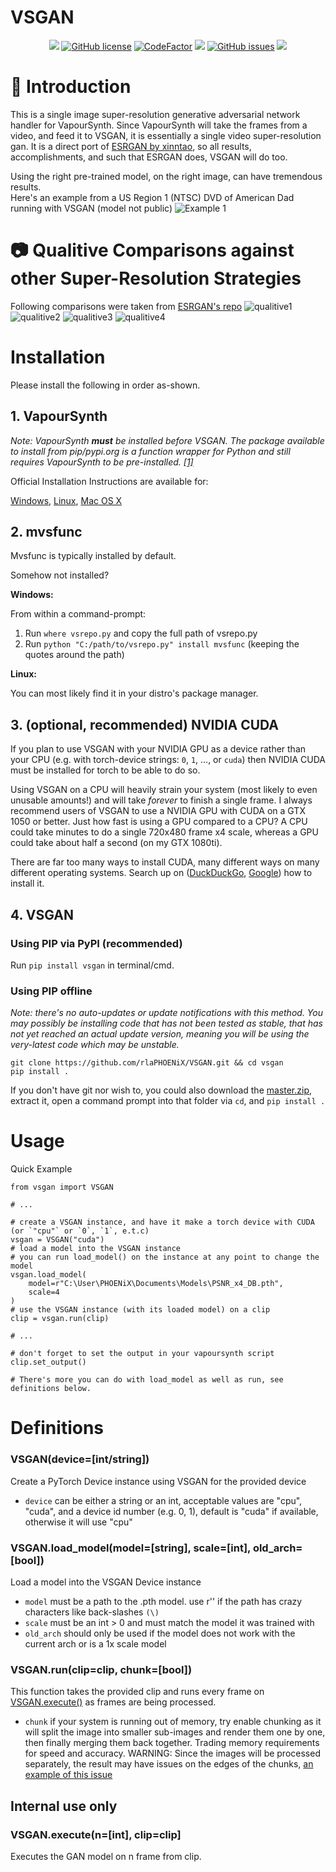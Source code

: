 # VSGAN

<p align="center">
<a href="https://python.org/"><img src="https://img.shields.io/badge/python-3.6%2B-informational?style=flat-square" /></a>
<a href="https://github.com/rlaPHOENiX/VSGAN/blob/master/LICENSE"><img alt="GitHub license" src="https://img.shields.io/github/license/rlaPHOENiX/VSGAN?style=flat-square"></a>
<a href="https://www.codefactor.io/repository/github/rlaPHOENiX/vsgan"><img src="https://www.codefactor.io/repository/github/rlaPHOENiX/vsgan/badge" alt="CodeFactor" /></a>
<a href="https://www.codacy.com/gh/rlaPHOENiX/VSGAN/dashboard?utm_source=github.com&amp;utm_medium=referral&amp;utm_content=rlaPHOENiX/VSGAN&amp;utm_campaign=Badge_Grade"><img src="https://app.codacy.com/project/badge/Grade/ff06331673f0459c9f3cc6443a7ac357"/></a>
<a href="https://github.com/rlaPHOENiX/VSGAN/issues"><img alt="GitHub issues" src="https://img.shields.io/github/issues/rlaPHOENiX/VSGAN?style=flat-square"></a>
<a href="http://makeapullrequest.com"><img src="https://img.shields.io/badge/PRs-welcome-brightgreen.svg?style=flat-square"></a>
</p>

# :page_facing_up: Introduction

This is a single image super-resolution generative adversarial network handler for VapourSynth.
Since VapourSynth will take the frames from a video, and feed it to VSGAN, it is essentially a single video super-resolution gan.
It is a direct port of [ESRGAN by xinntao](https://github.com/xinntao/ESRGAN), so all results, accomplishments, and such that ESRGAN does, VSGAN will do too.

Using the right pre-trained model, on the right image, can have tremendous results.  
Here's an example from a US Region 1 (NTSC) DVD of American Dad running with VSGAN (model not public)
![Example 1](examples/cmp_1.png)

# :camera: Qualitive Comparisons against other Super-Resolution Strategies

Following comparisons were taken from [ESRGAN's repo](https://github.com/xinntao/ESRGAN)
![qualitive1](https://raw.githubusercontent.com/xinntao/ESRGAN/master/figures/qualitative_cmp_01.jpg)
![qualitive2](https://raw.githubusercontent.com/xinntao/ESRGAN/master/figures/qualitative_cmp_02.jpg)
![qualitive3](https://raw.githubusercontent.com/xinntao/ESRGAN/master/figures/qualitative_cmp_03.jpg)
![qualitive4](https://raw.githubusercontent.com/xinntao/ESRGAN/master/figures/qualitative_cmp_04.jpg)

# Installation

Please install the following in order as-shown.

## 1. VapourSynth

*Note: VapourSynth **must** be installed before VSGAN. The package available to install from pip/pypi.org is a function wrapper for Python and still requires VapourSynth to be pre-installed. [[1]](http://vapoursynth.com/doc/installation.html#installation-via-pip-pypi)*

Official Installation Instructions are available for:

[Windows](http://vapoursynth.com/doc/installation.html#windows-installation-instructions), [Linux](http://vapoursynth.com/doc/installation.html#linux-installation-from-packages), [Mac OS X](http://vapoursynth.com/doc/installation.html#os-x-installation-from-packages)

## 2. mvsfunc

Mvsfunc is typically installed by default.

Somehow not installed?

**Windows:**

From within a command-prompt:

1. Run `where vsrepo.py` and copy the full path of vsrepo.py
2. Run `python "C:/path/to/vsrepo.py" install mvsfunc` (keeping the quotes around the path)

**Linux:**

You can most likely find it in your distro's package manager.

## 3. (optional, recommended) NVIDIA CUDA

If you plan to use VSGAN with your NVIDIA GPU as a device rather than your CPU (e.g. with torch-device strings: `0`, `1`, ..., or `cuda`) then NVIDIA CUDA must be installed for torch to be able to do so.

Using VSGAN on a CPU will heavily strain your system (most likely to even unusable amounts!) and will take *forever* to finish a single frame. I always recommend users of VSGAN to use a NVIDIA GPU with CUDA on a GTX 1050 or better. Just how fast is using a GPU compared to a CPU? A CPU could take minutes to do a single 720x480 frame x4 scale, whereas a GPU could take about half a second (on my GTX 1080ti).

There are far too many ways to install CUDA, many different ways on many different operating systems. Search up on ([DuckDuckGo](https://is.gd/Z4NpYy), [Google](http://google.com/search?q=nvidia+cuda+installation)) how to install it.

## 4. VSGAN

### Using PIP via PyPI (recommended)

Run `pip install vsgan` in terminal/cmd.

### Using PIP offline

*Note: there's no auto-updates or update notifications with this method. You may possibly be installing code that has not been tested as stable, that has not yet reached an actual update version, meaning you will be using the very-latest code which may be unstable.*

    git clone https://github.com/rlaPHOENiX/VSGAN.git && cd vsgan
    pip install .

If you don't have git nor wish to, you could also download the [master.zip](https://github.com/rlaPHOENiX/VSGAN/archive/master.zip), extract it, open a command prompt into that folder via `cd`, and `pip install .`

# Usage

Quick Example

    from vsgan import VSGAN

    # ...

    # create a VSGAN instance, and have it make a torch device with CUDA (or `"cpu"` or `0`, `1`, e.t.c)
    vsgan = VSGAN("cuda")
    # load a model into the VSGAN instance
    # you can run load_model() on the instance at any point to change the model
    vsgan.load_model(
        model=r"C:\User\PHOENiX\Documents\Models\PSNR_x4_DB.pth",
        scale=4
    )
    # use the VSGAN instance (with its loaded model) on a clip
    clip = vsgan.run(clip)

    # ...

    # don't forget to set the output in your vapoursynth script
    clip.set_output()

    # There's more you can do with load_model as well as run, see definitions below.

# Definitions

### VSGAN(device=[int/string])

Create a PyTorch Device instance using VSGAN for the provided device

*  `device` can be either a string or an int, acceptable values are "cpu", "cuda", and a device id number (e.g. 0, 1), default is "cuda" if available, otherwise it will use "cpu"

### VSGAN.load_model(model=[string], scale=[int], old_arch=[bool])

Load a model into the VSGAN Device instance

*  `model` must be a path to the .pth model. use r'' if the path has crazy characters like back-slashes `(\)`
*  `scale` must be an int > 0 and must match the model it was trained with
*  `old_arch` should only be used if the model does not work with the current arch or is a 1x scale model

### VSGAN.run(clip=clip, chunk=[bool])

This function takes the provided clip and runs every frame on [VSGAN.execute()](#vsgan.execute) as frames are being processed.

*  `chunk` if your system is running out of memory, try enable chunking as it will split the image into smaller sub-images and render them one by one, then finally merging them back together. Trading memory requirements for speed and accuracy. WARNING: Since the images will be processed separately, the result may have issues on the edges of the chunks, [an example of this issue](https://imgbox.com/g/Hht5NqKB0i)

## Internal use only

### VSGAN.execute(n=[int], clip=clip]

Executes the GAN model on n frame from clip.
